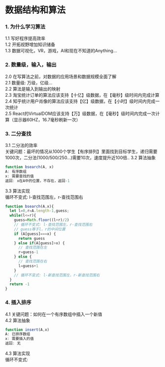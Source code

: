 
# 数据结构和算法

### 1. 为什么学习算法
  1.1 写好程序提高效率  
  1.2 开拓视野增加知识储备  
  1.3 数据可视化，VR，游戏，AI和现在不知道的Anything...   

### 2. 数量级，输入，输出
  2.0 在写算法之前，对数据的应用场景和数据规模全面了解  
  2.1 数量级: 万级，亿级...  
  2.2 算法是输入到输出的映射  
  2.3 淘宝统计订单的算法应该支持【十亿】级数据，在【毫秒】级时间内完成计算  
  2.4 知乎统计用户肖像的算法应该支持【亿】级数据，在【小时】级时间内完成一次统计  
  2.5 React的VirtualDOM应该支持【万】级数据，在【毫秒】级时间内完成一次计算（显示器60HZ，16.7毫秒刷新一次）  

### 3. 二分查找
  3.1 二分法的效率  
      关键问题：最坏的情况从1000个学生【有序排列】里面找到目标学生，递归需要1000次，二分法(1000/500/250...)需要10次，速度提升近100倍..
  3.2 算法抽象  
```ts
function bsearch(A, x)
A: 有序数组
x: 需要查找的值
返回: x在A中的位置，不存在，返回-1
```
  3.3 算法实现  
      循环不变式: l-查找范围左，r-查找范围右  
```ts
function bsearch(A,x){
  let l=0,r=A.length-1,guess;
  while(l<=r){
    guess=Math.floor((l+r)/2)
    // 循环不变式: l-查找范围左，r-查找范围右
    // guess等于l，r的中间位置
    if (A[guess]===x) {
      return guess
    } else if(A[guess]>x) {
      // 查找范围在左
      r=guess-1
    } else {
      // 查找范围在右
      l=guess+1
    }
    // 循环不变式: l-新查找范围左，r-新查找范围右
  }
  return -1
}
```

### 4. 插入排序
  4.1 关键问题：如何在一个有序数组中插入一个新值  
  4.2 算法抽象  
```ts
function insert(A,x)
A: 已排序数组
x: 需要插入的值
返回: 无
```
  4.3 算法实现  
      循环不变式: 


